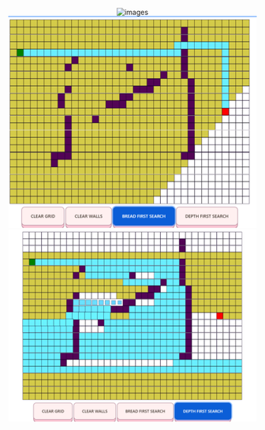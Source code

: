 <p align="center">
  <img src="./public/img/main.png" width="700" alt="images">
  <img src="./src/assets/bfs_img.png" width="700" title="images">
  <img src="./src/assets/dfs_img.png" width="700" alt="images">
  
</p>
